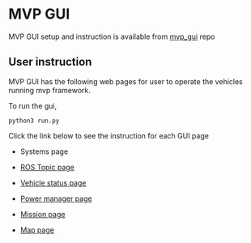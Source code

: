 # MVP GUI #

MVP GUI setup and instruction is available from [mvp_gui](https://github.com/GSO-soslab/mvp_gui) repo

## User instruction

MVP GUI has the following web pages for user to operate the vehicles running mvp framework.

To run the gui, 
```
python3 run.py
```

Click the link below to see the instruction for each GUI page
- Systems page

- [ROS Topic page](https://github.com/GSO-soslab/sosl_auv_manual/blob/main/mvp_gui/rostopic_page.md)

- [Vehicle status page](https://github.com/GSO-soslab/sosl_auv_manual/blob/main/mvp_gui/Vehicle_status.md)

- [Power manager page](https://github.com/GSO-soslab/sosl_auv_manual/blob/main/mvp_gui/power_manager_page.md)

- [Mission page](https://github.com/GSO-soslab/sosl_auv_manual/blob/main/mvp_gui/mission_page.md)

- [Map page](https://github.com/GSO-soslab/sosl_auv_manual/blob/main/mvp_gui/map_page.md)
